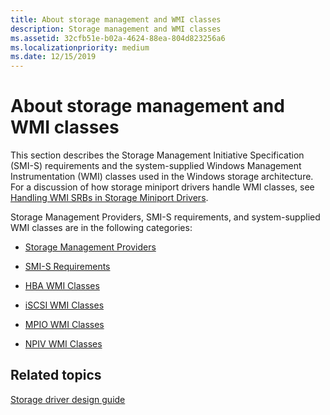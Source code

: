 ```yaml
---
title: About storage management and WMI classes
description: Storage management and WMI classes
ms.assetid: 32cfb51e-b02a-4624-88ea-804d823256a6
ms.localizationpriority: medium
ms.date: 12/15/2019
---
```


# About storage management and WMI classes

This section describes the Storage Management Initiative Specification (SMI-S) requirements and the system-supplied Windows Management Instrumentation (WMI) classes used in the Windows storage architecture. For a discussion of how storage miniport drivers handle WMI classes, see [Handling WMI SRBs in Storage Miniport Drivers](./handling-wmi-srbs-in-storage-miniport-drivers.md).

Storage Management Providers, SMI-S requirements, and system-supplied WMI classes are in the following categories:

- [Storage Management Providers](/previous-versions/windows/hardware/drivers/dn342891(v=vs.85))

- [SMI-S Requirements](/previous-versions/windows/desktop/smi-s/dn265461(v=vs.85))

- [HBA WMI Classes](hba-wmi-classes.md)

- [iSCSI WMI Classes](iscsi-wmi-classes.md)

- [MPIO WMI Classes](mpio-wmi-classes.md)

- [NPIV WMI Classes](npiv-wmi-classes.md)

## Related topics

[Storage driver design guide](./index.md)